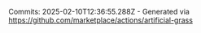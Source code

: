 Commits: 2025-02-10T12:36:55.288Z - Generated via https://github.com/marketplace/actions/artificial-grass
<br>

